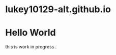 # lukey10129-alt.github.io
<html>
<body>
<h1>Hello World</h1>
<p>this is work in progress .</p>
</body>
</html>
